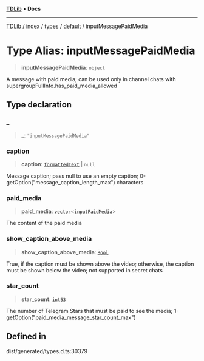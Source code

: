 [**TDLib**](../../../../../../README.md) • **Docs**

***

[TDLib](../../../../../../modules.md) / [index](../../../../../README.md) / [types](../../../README.md) / [default](../README.md) / inputMessagePaidMedia

# Type Alias: inputMessagePaidMedia

> **inputMessagePaidMedia**: `object`

A message with paid media; can be used only in channel chats with supergroupFullInfo.has_paid_media_allowed

## Type declaration

### \_

> **\_**: `"inputMessagePaidMedia"`

### caption

> **caption**: [`formattedText`](formattedText.md) \| `null`

Message caption; pass null to use an empty caption; 0-getOption("message_caption_length_max") characters

### paid\_media

> **paid\_media**: [`vector`](vector.md)\<[`inputPaidMedia`](inputPaidMedia.md)\>

The content of the paid media

### show\_caption\_above\_media

> **show\_caption\_above\_media**: [`Bool`](Bool.md)

True, if the caption must be shown above the video; otherwise, the caption must be shown below the video; not supported in secret chats

### star\_count

> **star\_count**: [`int53`](int53.md)

The number of Telegram Stars that must be paid to see the media; 1-getOption("paid_media_message_star_count_max")

## Defined in

dist/generated/types.d.ts:30379
